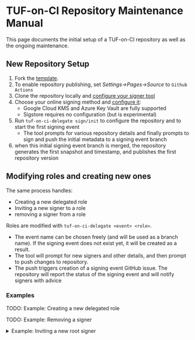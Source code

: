 # TUF-on-CI Repository Maintenance Manual

This page documents the initial setup of a TUF-on-CI repository as well as the
ongoing maintenance.

## New Repository Setup

1. Fork the [template](https://github.com/theupdateframework/tuf-on-ci-template).
1. To enable repository publishing, set _Settings->Pages->Source_ to `Github Actions`
1. Clone the repository locally and [configure your signer tool](SIGNER-SETUP.md)
1. Choose your online signing method and [configure it](ONLINE-SIGNING-SETUP.md):
   * Google Cloud KMS and Azure Key Vault are fully supported 
   * Sigstore requires no configuration (but is experimental)
1. Run `tuf-on-ci-delegate sign/init` to configure the repository and to start the
   first signing event
   * The tool prompts for various repository details and finally prompts to 
     sign and push the initial metadata to a signing event branch
1. when this initial signing event branch is merged, the repository generates the
   first snapshot and timestamp, and publishes the first repository version

## Modifying roles and creating new ones

The same process handles:
* Creating a new delegated role
* Inviting a new signer to a role
* removing a signer from a role

Roles are modified with `tuf-on-ci-delegate <event> <role>`.
* The event name can be chosen freely (and will be used as a branch name). If the signing
  event does not exist yet, it will be created as a result. 
* The tool will prompt for new signers and other details, and then prompt to push changes
  to repository.
* The push triggers creation of a signing event GitHub issue. The repository will report the
  status of the signing event and will notify signers with advice   

### Examples

TODO: Example: Creating a new delegated role

TODO: Example: Removing a signer

<details>
<summary>Example: Inviting a new root signer</summary>
In this example the root signers list contains a single signer, but it is modified to contain
two signers instead. The process is:

* tuf-on-ci-delegate is used to modify signers
* the new signers accepts invitation and adds their keys to the delegating roles metadata
* the signers of the delegating role must accept the new key by signing the new
  version of delegating metadata

```shell
$ tuf-on-ci-delegate sign/add-fakeuser-2 root

Remote branch not found: branching off from main
Modifying delegation for root

Configuring role root
1. Configure signers: [@-fakeuser-1], requiring 1 signatures
2. Configure expiry: Role expires in 365 days, re-signing starts 60 days before expiry
Please choose an option or press enter to continue: 1
Please enter list of root signers [@-fakeuser-1]: @-fakeuser-1,@-fakeuser-2
Please enter root threshold [1]:
1. Configure signers: [@-fakeuser-1, @-fakeuser-2], requiring 1 signatures
2. Configure expiry: Role expires in 365 days, re-signing starts 60 days before expiry
Please choose an option or press enter to continue:
...
```

Once finished the changes are pushed to the signing event branch
which in the above example is `sign/add-fakueuser-2`.

The repository automation runs the [signing
automation](https://github.com/theupdateframework/tuf-on-ci-template/blob/main/.github/workflows/signing-event.yml)
that creates issues with the current signing state and tags each
signer on what's expected to do. This always provides a clear state of
the situation.

To accept the invitation and become a signer, the invitee runs
`tuf-on-ci-sign <event-name>` and provides information on what key to
use.

After this the delegating role signers (in this case root signers) accept
the new key by signing the delegating metadata version.
</details>
